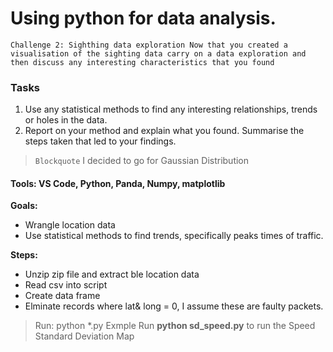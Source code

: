 # Using python for data analysis.
 
``Challenge 2: Sighthing data exploration
Now that you created a visualisation of the sighting data carry on a data exploration and then discuss any interesting characteristics that you found``

### Tasks
1) Use any statistical methods to find any interesting relationships, trends or holes in the data. 
2) Report on your method and explain what you found. Summarise the steps taken that led to your findings.

> `Blockquote` I decided to go for Gaussian Distribution

#### Tools: VS Code, Python, Panda, Numpy, matplotlib

**Goals:** 

 -  Wrangle location data
 - Use statistical methods to find trends, specifically peaks times of 
	traffic.      

**Steps:** 

 - Unzip zip file and extract ble location data
 - Read csv into script
 - Create data frame
 - Elminate records where lat& long = 0, I assume these are faulty packets.

> Run: python *.py
> Exmple Run **python sd_speed.py** to run the Speed Standard Deviation Map


